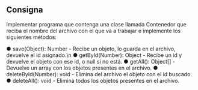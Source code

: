 ## Consigna

Implementar programa que contenga una clase llamada Contenedor que reciba el nombre del archivo con el que va a trabajar e implemente los siguientes métodos:

● save(Object): Number - Recibe un objeto, lo guarda en el archivo, devuelve el id asignado.\n
● getById(Number): Object - Recibe un id y devuelve el objeto con ese id, o null si no está.
● getAll(): Object[] - Devuelve un array con los objetos presentes en el archivo.
● deleteById(Number): void - Elimina del archivo el objeto con el id buscado.
● deleteAll(): void - Elimina todos los objetos presentes en el archivo.

